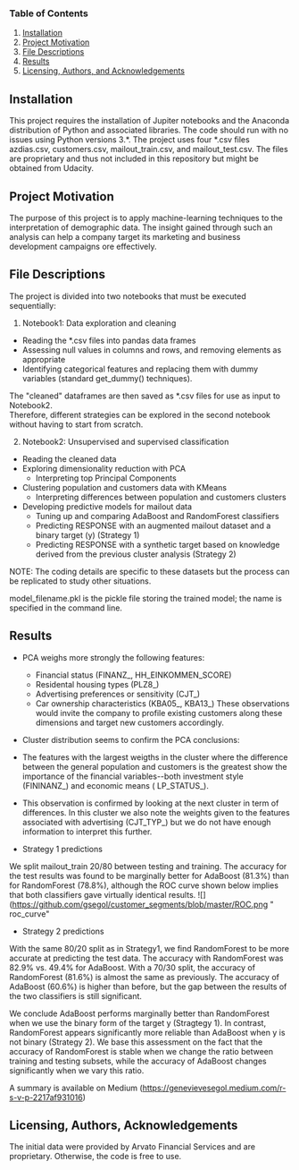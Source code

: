 
### Table of Contents

1. [Installation](#installation)
2. [Project Motivation](#motivation)
3. [File Descriptions](#files)
4. [Results](#results)
5. [Licensing, Authors, and Acknowledgements](#licensing)

## Installation <a name="installation"></a>

This project requires the installation of Jupiter notebooks and the Anaconda distribution of Python and associated libraries.  The code should run with no issues using Python versions 3.*.
The project uses four *.csv files azdias.csv, customers.csv, mailout_train.csv, and mailout_test.csv.  The files are proprietary and thus not included in this repository but might be obtained from Udacity.  

## Project Motivation<a name="motivation"></a>

The purpose of this project is to apply machine-learning techniques to the interpretation of demographic data.  The insight gained through such an analysis can help a company target its marketing and business development campaigns ore effectively.

## File Descriptions <a name="files"></a>

The project is divided into two notebooks that must be executed sequentially:  
1. Notebook1:  Data exploration and cleaning
  * Reading the *.csv files into pandas data frames
  * Assessing null values in columns and rows, and removing elements as appropriate
  * Identifying categorical features and replacing them with dummy variables (standard get_dummy() techniques).

The "cleaned" dataframes are then saved as *.csv files for use as input to Notebook2.  
Therefore, different strategies can be explored in the second notebook without having to start from scratch.

2. Notebook2: Unsupervised and supervised classification
  * Reading the cleaned data
  * Exploring dimensionality reduction with PCA
    - Interpreting top Principal Components
  * Clustering population and customers data with KMeans
    - Interpreting differences between population and customers clusters
  * Developing predictive models for mailout data
    - Tuning up and comparing AdaBoost and RandomForest classifiers
    - Predicting RESPONSE with an augmented mailout dataset and a binary target (y) (Strategy 1)
    - Predicting RESPONSE with a synthetic target based on knowledge derived from the previous cluster analysis (Strategy 2)
		
NOTE:  The coding details are specific to these datasets but the process can be replicated to study other situations.

model_filename.pkl is the pickle file storing the trained model; the name is specified in the command line.

## Results<a name="results"></a>

  * PCA weighs more strongly the following features:
    - Financial status (FINANZ_, HH_EINKOMMEN_SCORE)
    - Residental housing types (PLZ8_)
    - Advertising preferences or sensitivity (CJT_)
    - Car ownership characteristics (KBA05_, KBA13_)
These observations would invite the company to profile existing customers along these dimensions and target new customers accordingly.

  * Cluster distribution seems to confirm the PCA conclusions:

   - The features with the largest weigths in the cluster where the difference between the general population and customers is the greatest show the importance of the financial variables--both investment style (FININANZ_) and economic means ( LP_STATUS_).

   - This observation is confirmed by looking at the next cluster in term of differences. In this cluster we also note the weights given to the features associated with advertising (CJT_TYP_) but we do not have enough information to interpret this further.

  * Strategy 1 predictions
 
We split mailout_train 20/80 between testing and training. The accuracy for the test results was found to be marginally better for AdaBoost (81.3%) than for RandomForest (78.8%), although the ROC curve shown below implies that both classifiers gave virtually identical results. ![](https://github.com/gsegol/customer_segments/blob/master/ROC.png " roc_curve"

  * Strategy 2 predictions
 
 With  the same 80/20 split as in Strategy1, we find RandomForest to be more accurate at predicting the test data. The accuracy with RandomForest was 82.9% vs. 49.4% for AdaBoost.  With a 70/30 split, the accuracy of RandomForest (81.6%) is almost the same as previously. The accuracy of AdaBoost (60.6%) is higher than before, but the gap between the results of the two classifiers is still significant.

We conclude AdaBoost performs marginally better than RandomForest when we use the binary form of the target y (Stragtegy 1). In contrast, RandomForest appears significantly more reliable than AdaBoost when y is not binary (Strategy 2). We base this assessment on the fact that the accuracy of RandomForest is stable when we change the ratio between training and testing subsets, while the accuracy of AdaBoost changes significantly when we vary this ratio.
  
A summary is available on Medium (https://genevievesegol.medium.com/r-s-v-p-2217af931016)

## Licensing, Authors, Acknowledgements<a name="licensing"></a>
The initial data were provided by Arvato Financial Services and are proprietary.  Otherwise, the code is free to use.
